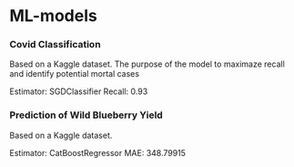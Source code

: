 # ML-models
### Covid Classification
Based on a Kaggle dataset. The purpose of the model to maximaze recall and identify potential mortal cases

Estimator: SGDClassifier
Recall: 0.93

### Prediction of Wild Blueberry Yield
Based on a Kaggle dataset.

Estimator: CatBoostRegressor
MAE: 348.79915
